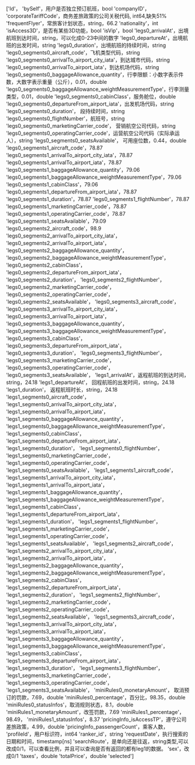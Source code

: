 ['Id'，
 'bySelf'，用户是否独立预订航班，bool
 'companyID'，
 'corporateTariffCode'，商务差旅政策的公司关税代码, int64,缺失51%
 'frequentFlyer'，常旅客计划状态，string，66.2
 'nationality'，int
 'isAccess3D'，是否有某些3D功能，bool
 'isVip'，bool
 'legs0_arrivalAt'，出境航班到达时间，string，可以化成0-23中间的数字
 'legs0_departureAt'，出境航班的出发时间，string
 'legs0_duration'，出境航班的持续时间，string
 'legs0_segments0_aircraft_code'，飞机类型代码，string
 'legs0_segments0_arrivalTo_airport_city_iata'，到达城市代码，string
 'legs0_segments0_arrivalTo_airport_iata'，到达机场代码，string
 'legs0_segments0_baggageAllowance_quantity'，行李限额：小数字表示件数，大数字表示重量（公斤），0.01，double
 'legs0_segments0_baggageAllowance_weightMeasurementType'，行李测量类型，0.01，double
 'legs0_segments0_cabinClass'，服务舱位，double
 'legs0_segments0_departureFrom_airport_iata'，出发机场代码，string
 'legs0_segments0_duration'， 段持续时间，string
 'legs0_segments0_flightNumber'，航班号，string
 'legs0_segments0_marketingCarrier_code'， 营销航空公司代码，string
 'legs0_segments0_operatingCarrier_code'，运营航空公司代码（实际承运人），string
 'legs0_segments0_seatsAvailable'， 可用座位数，0.44，double
 'legs0_segments1_aircraft_code'，78.87
 'legs0_segments1_arrivalTo_airport_city_iata'，78.87
 'legs0_segments1_arrivalTo_airport_iata'，78.87
 'legs0_segments1_baggageAllowance_quantity'，79.06
 'legs0_segments1_baggageAllowance_weightMeasurementType'，79.06
 'legs0_segments1_cabinClass'，79.06
 'legs0_segments1_departureFrom_airport_iata'，78.87
 'legs0_segments1_duration'，78.87
 'legs0_segments1_flightNumber'，78.87
 'legs0_segments1_marketingCarrier_code'，78.87
 'legs0_segments1_operatingCarrier_code'，78.87
 'legs0_segments1_seatsAvailable'，79.09
 'legs0_segments2_aircraft_code'，98.9 'legs0_segments2_arrivalTo_airport_city_iata'，
 'legs0_segments2_arrivalTo_airport_iata'，
 'legs0_segments2_baggageAllowance_quantity'，
 'legs0_segments2_baggageAllowance_weightMeasurementType'，
 'legs0_segments2_cabinClass'，
 'legs0_segments2_departureFrom_airport_iata'，
 'legs0_segments2_duration'，
 'legs0_segments2_flightNumber'，
 'legs0_segments2_marketingCarrier_code'，
 'legs0_segments2_operatingCarrier_code'，
 'legs0_segments2_seatsAvailable'，
 'legs0_segments3_aircraft_code'，
 'legs0_segments3_arrivalTo_airport_city_iata'，
 'legs0_segments3_arrivalTo_airport_iata'，
 'legs0_segments3_baggageAllowance_quantity'，
 'legs0_segments3_baggageAllowance_weightMeasurementType'，
 'legs0_segments3_cabinClass'，
 'legs0_segments3_departureFrom_airport_iata'，
 'legs0_segments3_duration'，
 'legs0_segments3_flightNumber'，
 'legs0_segments3_marketingCarrier_code'，
 'legs0_segments3_operatingCarrier_code'，
 'legs0_segments3_seatsAvailable'，
 'legs1_arrivalAt'，返程航班的到达时间，string，24.18
 'legs1_departureAt'， 回程航班的出发时间，string，24.18
 'legs1_duration'， 返程航班时长，string，24.18
 'legs1_segments0_aircraft_code'，
 'legs1_segments0_arrivalTo_airport_city_iata'，
 'legs1_segments0_arrivalTo_airport_iata'，
 'legs1_segments0_baggageAllowance_quantity'，
 'legs1_segments0_baggageAllowance_weightMeasurementType'，
 'legs1_segments0_cabinClass'，
 'legs1_segments0_departureFrom_airport_iata'，
 'legs1_segments0_duration'，
 'legs1_segments0_flightNumber'，
 'legs1_segments0_marketingCarrier_code'，
 'legs1_segments0_operatingCarrier_code'，
 'legs1_segments0_seatsAvailable'，
 'legs1_segments1_aircraft_code'，
 'legs1_segments1_arrivalTo_airport_city_iata'，
 'legs1_segments1_arrivalTo_airport_iata'，
 'legs1_segments1_baggageAllowance_quantity'，
 'legs1_segments1_baggageAllowance_weightMeasurementType'，
 'legs1_segments1_cabinClass'，
 'legs1_segments1_departureFrom_airport_iata'，
 'legs1_segments1_duration'，
 'legs1_segments1_flightNumber'，
 'legs1_segments1_marketingCarrier_code'，
 'legs1_segments1_operatingCarrier_code'，
 'legs1_segments1_seatsAvailable'，
 'legs1_segments2_aircraft_code'，
 'legs1_segments2_arrivalTo_airport_city_iata'，
 'legs1_segments2_arrivalTo_airport_iata'，
 'legs1_segments2_baggageAllowance_quantity'，
 'legs1_segments2_baggageAllowance_weightMeasurementType'，
 'legs1_segments2_cabinClass'，
 'legs1_segments2_departureFrom_airport_iata'，
 'legs1_segments2_duration'，
 'legs1_segments2_flightNumber'，
 'legs1_segments2_marketingCarrier_code'，
 'legs1_segments2_operatingCarrier_code'，
 'legs1_segments2_seatsAvailable'，
 'legs1_segments3_aircraft_code'，
 'legs1_segments3_arrivalTo_airport_city_iata'，
 'legs1_segments3_arrivalTo_airport_iata'，
 'legs1_segments3_baggageAllowance_quantity'，
 'legs1_segments3_baggageAllowance_weightMeasurementType'，
 'legs1_segments3_cabinClass'，
 'legs1_segments3_departureFrom_airport_iata'，
 'legs1_segments3_duration'，
 'legs1_segments3_flightNumber'，
 'legs1_segments3_marketingCarrier_code'，
 'legs1_segments3_operatingCarrier_code'，
 'legs1_segments3_seatsAvailable'，
 'miniRules0_monetaryAmount'， 取消预订的罚款，7.69，double
 'miniRules0_percentage'，百分比，98.35，double
 'miniRules0_statusInfos'，取消规则状态，8.1，double
 'miniRules1_monetaryAmount'，改签罚款，7.69
 'miniRules1_percentage'，98.49，
 'miniRules1_statusInfos'，8.37
 'pricingInfo_isAccessTP'，遵守公司差旅政策，4.99，double
 'pricingInfo_passengerCount'，乘客人数，
 'profileId'，用户标识符，int64
 'ranker_id'，string
 'requestDate'，执行搜索的日期和时间，timestamp[ns]
 'searchRoute'，是单向还是往返，string类型,可以改成0/1，可以查看比例，并且可以查询是否有返回的都有leg1的数据。
‘sex'，改成0/1
'taxes'，double
 'totalPrice'，double
 'selected']
